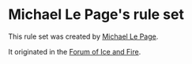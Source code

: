 Michael Le Page's rule set
==========================

This rule set was created by [Michael Le Page](http://www.mikelepage.com/).

It originated in the [Forum of Ice and Fire](http://asoiaf.westeros.org/index.php/topic/58545-complete-cyvasse-rules/).
